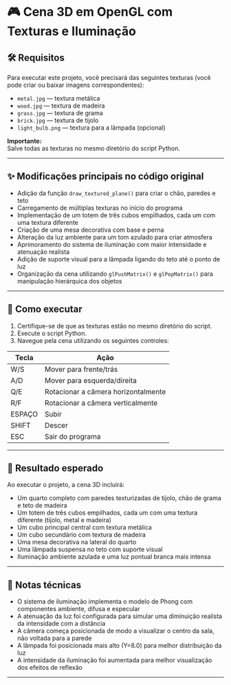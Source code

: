# 🎮 Cena 3D em OpenGL com Texturas e Iluminação

## 🛠️ Requisitos

Para executar este projeto, você precisará das seguintes texturas (você pode criar ou baixar imagens correspondentes):

- `metal.jpg` — textura metálica
- `wood.jpg` — textura de madeira
- `grass.jpg` — textura de grama
- `brick.jpg` — textura de tijolo
- `light_bulb.png` — textura para a lâmpada (opcional)

**Importante:**  
Salve todas as texturas no mesmo diretório do script Python.

---

## ✨ Modificações principais no código original

- Adição da função `draw_textured_plane()` para criar o chão, paredes e teto
- Carregamento de múltiplas texturas no início do programa
- Implementação de um totem de três cubos empilhados, cada um com uma textura diferente
- Criação de uma mesa decorativa com base e perna
- Alteração da luz ambiente para um tom azulado para criar atmosfera
- Aprimoramento do sistema de iluminação com maior intensidade e atenuação realista
- Adição de suporte visual para a lâmpada ligando do teto até o ponto de luz
- Organização da cena utilizando `glPushMatrix()` e `glPopMatrix()` para manipulação hierárquica dos objetos

---

## 🚀 Como executar

1. Certifique-se de que as texturas estão no mesmo diretório do script.
2. Execute o script Python.
3. Navegue pela cena utilizando os seguintes controles:

| Tecla | Ação                               |
|------|------------------------------------|
| W/S  | Mover para frente/trás             |
| A/D  | Mover para esquerda/direita        |
| Q/E  | Rotacionar a câmera horizontalmente |
| R/F  | Rotacionar a câmera verticalmente   |
| ESPAÇO | Subir                            |
| SHIFT | Descer                            |
| ESC  | Sair do programa                   |

---

## 🎯 Resultado esperado

Ao executar o projeto, a cena 3D incluirá:

- Um quarto completo com paredes texturizadas de tijolo, chão de grama e teto de madeira
- Um totem de três cubos empilhados, cada um com uma textura diferente (tijolo, metal e madeira)
- Um cubo principal central com textura metálica
- Um cubo secundário com textura de madeira
- Uma mesa decorativa na lateral do quarto
- Uma lâmpada suspensa no teto com suporte visual
- Iluminação ambiente azulada e uma luz pontual branca mais intensa

---

## 📝 Notas técnicas

- O sistema de iluminação implementa o modelo de Phong com componentes ambiente, difusa e especular
- A atenuação da luz foi configurada para simular uma diminuição realista da intensidade com a distância
- A câmera começa posicionada de modo a visualizar o centro da sala, não voltada para a parede
- A lâmpada foi posicionada mais alto (Y=8.0) para melhor distribuição da luz
- A intensidade da iluminação foi aumentada para melhor visualização dos efeitos de reflexão

---

